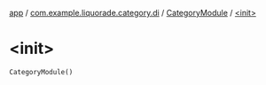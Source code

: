 [app](../../index.md) / [com.example.liquorade.category.di](../index.md) / [CategoryModule](index.md) / [&lt;init&gt;](./-init-.md)

# &lt;init&gt;

`CategoryModule()`